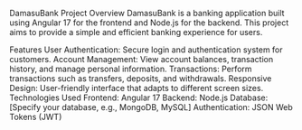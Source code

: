 DamasuBank Project
Overview
DamasuBank is a banking application built using Angular 17 for the frontend and Node.js for the backend. This project aims to provide a simple and efficient banking experience for users.

Features
User Authentication: Secure login and authentication system for customers.
Account Management: View account balances, transaction history, and manage personal information.
Transactions: Perform transactions such as transfers, deposits, and withdrawals.
Responsive Design: User-friendly interface that adapts to different screen sizes.
Technologies Used
Frontend: Angular 17
Backend: Node.js
Database: [Specify your database, e.g., MongoDB, MySQL]
Authentication: JSON Web Tokens (JWT)
